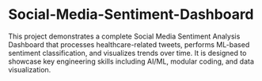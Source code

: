 # Social-Media-Sentiment-Dashboard
This project demonstrates a complete Social Media Sentiment Analysis Dashboard that processes healthcare-related tweets, performs ML-based sentiment classification, and visualizes trends over time. It is designed to showcase key engineering skills including AI/ML, modular coding, and data visualization.
